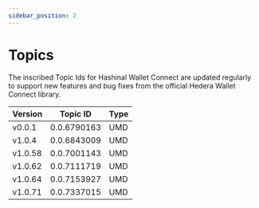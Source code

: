 ```yaml
---
sidebar_position: 2
---
```


# Topics

The inscribed Topic Ids for Hashinal Wallet Connect are updated regularly to support new features and bug fixes from the official Hedera Wallet Connect library.

| Version | Topic ID    | Type |
| ------- | ----------- | ---- |
| v0.0.1  | 0.0.6790163 | UMD  |
| v1.0.4  | 0.0.6843009 | UMD  |
| v1.0.58 | 0.0.7001143 | UMD  |
| v1.0.62 | 0.0.7111719 | UMD  |
| v1.0.64 | 0.0.7153927 | UMD  |
| v1.0.71 | 0.0.7337015 | UMD  |